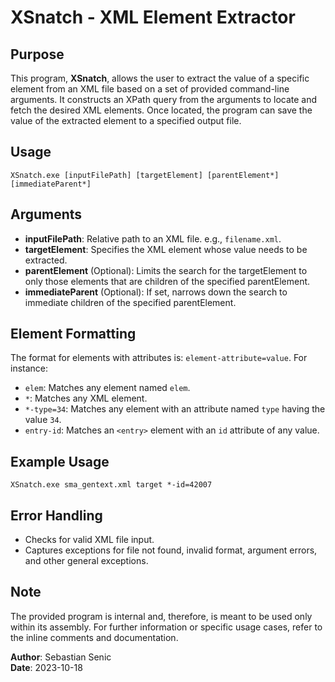 # XSnatch - XML Element Extractor

## Purpose
This program, **XSnatch**, allows the user to extract the value of a specific element from an XML file based on a set of provided command-line arguments. It constructs an XPath query from the arguments to locate and fetch the desired XML elements. Once located, the program can save the value of the extracted element to a specified output file.

## Usage
```
XSnatch.exe [inputFilePath] [targetElement] [parentElement*] [immediateParent*]
```

## Arguments
- **inputFilePath**: Relative path to an XML file. e.g., `filename.xml`.
- **targetElement**: Specifies the XML element whose value needs to be extracted.
- **parentElement** (Optional): Limits the search for the targetElement to only those elements that are children of the specified parentElement.
- **immediateParent** (Optional): If set, narrows down the search to immediate children of the specified parentElement.

## Element Formatting
The format for elements with attributes is: `element-attribute=value`. For instance:
- `elem`: Matches any element named `elem`.
- `*`: Matches any XML element.
- `*-type=34`: Matches any element with an attribute named `type` having the value `34`.
- `entry-id`: Matches an `<entry>` element with an `id` attribute of any value.

## Example Usage
```
XSnatch.exe sma_gentext.xml target *-id=42007
```

## Error Handling
- Checks for valid XML file input.
- Captures exceptions for file not found, invalid format, argument errors, and other general exceptions.

## Note
The provided program is internal and, therefore, is meant to be used only within its assembly. For further information or specific usage cases, refer to the inline comments and documentation.

**Author**: Sebastian Senic  
**Date**: 2023-10-18

